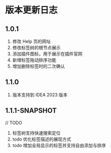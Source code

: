 # 版本更新日志
## 1.0.1
1. 修改 Help 页的网址
2. 修改标签树的根节点展示
3. 添加插件图标，用于展示在插件官网
4. 新增标签拖动排序功能
5. 增加删除标签时的二次确认

## 1.1.0
1. 版本支持到 IDEA 2023 版本

## 1.1.1-SNAPSHOT

// TODO 

1. 标签树支持快速搜索定位
2. todo 优化标签描述的展现方式
3. todo 增加全局显示的标签并支持自由添加与排序